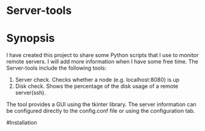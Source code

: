 # Server-tools
# Synopsis
I have created this project to share some Python scripts that I use to monitor remote servers. I will add more information
 when I have some free time.
The Server-tools include the following tools:

1. Server check. Checks whether a node (e.g. localhost:8080) is up
2. Disk check. Shows the percentage of the disk usage of a remote server(ssh).

The tool provides a GUI using the tkinter library. The server information can be configured directly to the 
config.conf file or using the configuration tab.

#Installation



